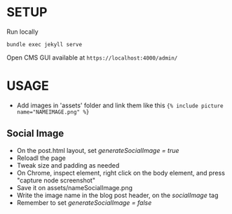 # SETUP

Run locally
```
bundle exec jekyll serve
```

Open CMS GUI available at `https://localhost:4000/admin/`

# USAGE
- Add images in 'assets' folder and link them like this `{% include picture name="NAMEIMAGE.png" %}`


## Social Image
- On the post.html layout, set *generateSocialImage = true* 
- Reloadl the page
- Tweak size and padding as needed
- On Chrome, inspect element, right click on the body element, and press "capture node screenshot"
- Save it on assets/nameSocialImage.png
- Write the image name in the blog post header, on the *socialImage* tag
- Remember to set *generateSocialImage = false* 
